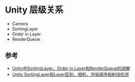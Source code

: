 # Unity 层级关系
* Camera
* SortingLayer
* Order in Layer
* RenderQueue


## 参考

* [Unity中SortingLayer、Order in Layer和RenderQueue的讲解](https://linxinfa.blog.csdn.net/article/details/105361396)
* [Unity SortingLayer和Layer区别、相机、渲染顺序和射线检测](https://juejin.cn/post/6844904121753927693)